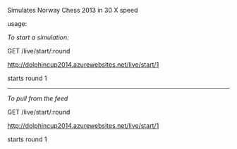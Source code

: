 Simulates Norway Chess 2013 in 30 X speed

usage:

*To start a simulation:*

GET /live/start/:round

http://dolphincup2014.azurewebsites.net/live/start/1

starts round 1

----

*To pull from the feed*

GET /live/start/:round

http://dolphincup2014.azurewebsites.net/live/start/1

starts round 1

